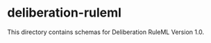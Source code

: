 deliberation-ruleml
===================

This directory contains schemas for Deliberation RuleML Version 1.0.